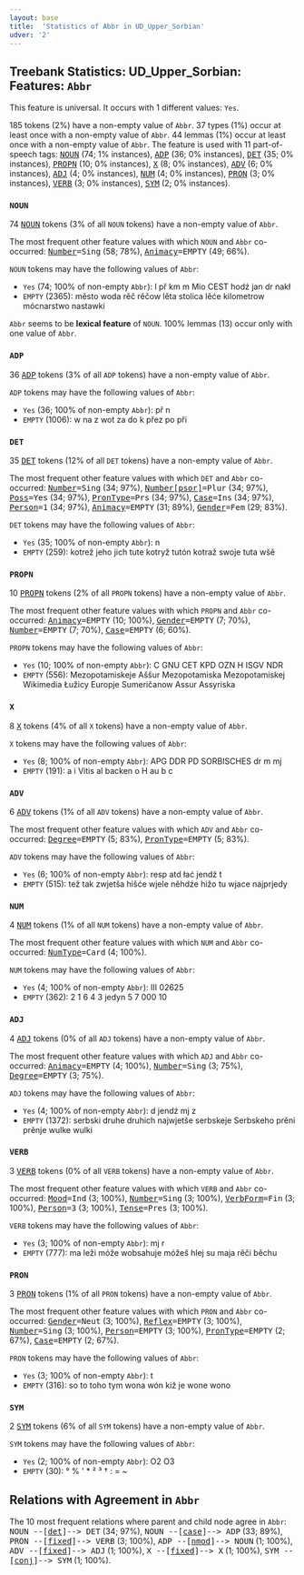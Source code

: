 ```yaml
---
layout: base
title:  'Statistics of Abbr in UD_Upper_Sorbian'
udver: '2'
---
```


## Treebank Statistics: UD_Upper_Sorbian: Features: `Abbr`

This feature is universal.
It occurs with 1 different values: `Yes`.

185 tokens (2%) have a non-empty value of `Abbr`.
37 types (1%) occur at least once with a non-empty value of `Abbr`.
44 lemmas (1%) occur at least once with a non-empty value of `Abbr`.
The feature is used with 11 part-of-speech tags: <tt><a href="hsb-pos-NOUN.html">NOUN</a></tt> (74; 1% instances), <tt><a href="hsb-pos-ADP.html">ADP</a></tt> (36; 0% instances), <tt><a href="hsb-pos-DET.html">DET</a></tt> (35; 0% instances), <tt><a href="hsb-pos-PROPN.html">PROPN</a></tt> (10; 0% instances), <tt><a href="hsb-pos-X.html">X</a></tt> (8; 0% instances), <tt><a href="hsb-pos-ADV.html">ADV</a></tt> (6; 0% instances), <tt><a href="hsb-pos-ADJ.html">ADJ</a></tt> (4; 0% instances), <tt><a href="hsb-pos-NUM.html">NUM</a></tt> (4; 0% instances), <tt><a href="hsb-pos-PRON.html">PRON</a></tt> (3; 0% instances), <tt><a href="hsb-pos-VERB.html">VERB</a></tt> (3; 0% instances), <tt><a href="hsb-pos-SYM.html">SYM</a></tt> (2; 0% instances).

### `NOUN`

74 <tt><a href="hsb-pos-NOUN.html">NOUN</a></tt> tokens (3% of all `NOUN` tokens) have a non-empty value of `Abbr`.

The most frequent other feature values with which `NOUN` and `Abbr` co-occurred: <tt><a href="hsb-feat-Number.html">Number</a></tt><tt>=Sing</tt> (58; 78%), <tt><a href="hsb-feat-Animacy.html">Animacy</a></tt><tt>=EMPTY</tt> (49; 66%).

`NOUN` tokens may have the following values of `Abbr`:

* `Yes` (74; 100% of non-empty `Abbr`): l př km m Mio CEST hodź jan dr nakł
* `EMPTY` (2365): město woda rěč rěčow lěta stolica lěće kilometrow mócnarstwo nastawki

`Abbr` seems to be **lexical feature** of `NOUN`. 100% lemmas (13) occur only with one value of `Abbr`.

### `ADP`

36 <tt><a href="hsb-pos-ADP.html">ADP</a></tt> tokens (3% of all `ADP` tokens) have a non-empty value of `Abbr`.

`ADP` tokens may have the following values of `Abbr`:

* `Yes` (36; 100% of non-empty `Abbr`): př n
* `EMPTY` (1006): w na z wot za do k přez po při

### `DET`

35 <tt><a href="hsb-pos-DET.html">DET</a></tt> tokens (12% of all `DET` tokens) have a non-empty value of `Abbr`.

The most frequent other feature values with which `DET` and `Abbr` co-occurred: <tt><a href="hsb-feat-Number.html">Number</a></tt><tt>=Sing</tt> (34; 97%), <tt><a href="hsb-feat-Number-psor.html">Number[psor]</a></tt><tt>=Plur</tt> (34; 97%), <tt><a href="hsb-feat-Poss.html">Poss</a></tt><tt>=Yes</tt> (34; 97%), <tt><a href="hsb-feat-PronType.html">PronType</a></tt><tt>=Prs</tt> (34; 97%), <tt><a href="hsb-feat-Case.html">Case</a></tt><tt>=Ins</tt> (34; 97%), <tt><a href="hsb-feat-Person.html">Person</a></tt><tt>=1</tt> (34; 97%), <tt><a href="hsb-feat-Animacy.html">Animacy</a></tt><tt>=EMPTY</tt> (31; 89%), <tt><a href="hsb-feat-Gender.html">Gender</a></tt><tt>=Fem</tt> (29; 83%).

`DET` tokens may have the following values of `Abbr`:

* `Yes` (35; 100% of non-empty `Abbr`): n
* `EMPTY` (259): kotrež jeho jich tute kotryž tutón kotraž swoje tuta wšě

### `PROPN`

10 <tt><a href="hsb-pos-PROPN.html">PROPN</a></tt> tokens (2% of all `PROPN` tokens) have a non-empty value of `Abbr`.

The most frequent other feature values with which `PROPN` and `Abbr` co-occurred: <tt><a href="hsb-feat-Animacy.html">Animacy</a></tt><tt>=EMPTY</tt> (10; 100%), <tt><a href="hsb-feat-Gender.html">Gender</a></tt><tt>=EMPTY</tt> (7; 70%), <tt><a href="hsb-feat-Number.html">Number</a></tt><tt>=EMPTY</tt> (7; 70%), <tt><a href="hsb-feat-Case.html">Case</a></tt><tt>=EMPTY</tt> (6; 60%).

`PROPN` tokens may have the following values of `Abbr`:

* `Yes` (10; 100% of non-empty `Abbr`): C GNU CET KPD OZN H ISGV NDR
* `EMPTY` (556): Mezopotamiskeje Aššur Mezopotamiska Mezopotamiskej Wikimedia Łužicy Europje Sumeričanow Assur Assyriska

### `X`

8 <tt><a href="hsb-pos-X.html">X</a></tt> tokens (4% of all `X` tokens) have a non-empty value of `Abbr`.

`X` tokens may have the following values of `Abbr`:

* `Yes` (8; 100% of non-empty `Abbr`): APG DDR PD SORBISCHES dr m mj
* `EMPTY` (191): a i Vitis al backen o H au b c

### `ADV`

6 <tt><a href="hsb-pos-ADV.html">ADV</a></tt> tokens (1% of all `ADV` tokens) have a non-empty value of `Abbr`.

The most frequent other feature values with which `ADV` and `Abbr` co-occurred: <tt><a href="hsb-feat-Degree.html">Degree</a></tt><tt>=EMPTY</tt> (5; 83%), <tt><a href="hsb-feat-PronType.html">PronType</a></tt><tt>=EMPTY</tt> (5; 83%).

`ADV` tokens may have the following values of `Abbr`:

* `Yes` (6; 100% of non-empty `Abbr`): resp atd łać jendź t
* `EMPTY` (515): tež tak zwjetša hišće wjele něhdźe hižo tu wjace najprjedy

### `NUM`

4 <tt><a href="hsb-pos-NUM.html">NUM</a></tt> tokens (1% of all `NUM` tokens) have a non-empty value of `Abbr`.

The most frequent other feature values with which `NUM` and `Abbr` co-occurred: <tt><a href="hsb-feat-NumType.html">NumType</a></tt><tt>=Card</tt> (4; 100%).

`NUM` tokens may have the following values of `Abbr`:

* `Yes` (4; 100% of non-empty `Abbr`): III 02625
* `EMPTY` (362): 2 1 6 4 3 jedyn 5 7 000 10

### `ADJ`

4 <tt><a href="hsb-pos-ADJ.html">ADJ</a></tt> tokens (0% of all `ADJ` tokens) have a non-empty value of `Abbr`.

The most frequent other feature values with which `ADJ` and `Abbr` co-occurred: <tt><a href="hsb-feat-Animacy.html">Animacy</a></tt><tt>=EMPTY</tt> (4; 100%), <tt><a href="hsb-feat-Number.html">Number</a></tt><tt>=Sing</tt> (3; 75%), <tt><a href="hsb-feat-Degree.html">Degree</a></tt><tt>=EMPTY</tt> (3; 75%).

`ADJ` tokens may have the following values of `Abbr`:

* `Yes` (4; 100% of non-empty `Abbr`): d jendź mj z
* `EMPTY` (1372): serbski druhe druhich najwjetše serbskeje Serbskeho prěni prěnje wulke wulki

### `VERB`

3 <tt><a href="hsb-pos-VERB.html">VERB</a></tt> tokens (0% of all `VERB` tokens) have a non-empty value of `Abbr`.

The most frequent other feature values with which `VERB` and `Abbr` co-occurred: <tt><a href="hsb-feat-Mood.html">Mood</a></tt><tt>=Ind</tt> (3; 100%), <tt><a href="hsb-feat-Number.html">Number</a></tt><tt>=Sing</tt> (3; 100%), <tt><a href="hsb-feat-VerbForm.html">VerbForm</a></tt><tt>=Fin</tt> (3; 100%), <tt><a href="hsb-feat-Person.html">Person</a></tt><tt>=3</tt> (3; 100%), <tt><a href="hsb-feat-Tense.html">Tense</a></tt><tt>=Pres</tt> (3; 100%).

`VERB` tokens may have the following values of `Abbr`:

* `Yes` (3; 100% of non-empty `Abbr`): mj r
* `EMPTY` (777): ma leži móže wobsahuje móžeš hlej su maja rěči běchu

### `PRON`

3 <tt><a href="hsb-pos-PRON.html">PRON</a></tt> tokens (1% of all `PRON` tokens) have a non-empty value of `Abbr`.

The most frequent other feature values with which `PRON` and `Abbr` co-occurred: <tt><a href="hsb-feat-Gender.html">Gender</a></tt><tt>=Neut</tt> (3; 100%), <tt><a href="hsb-feat-Reflex.html">Reflex</a></tt><tt>=EMPTY</tt> (3; 100%), <tt><a href="hsb-feat-Number.html">Number</a></tt><tt>=Sing</tt> (3; 100%), <tt><a href="hsb-feat-Person.html">Person</a></tt><tt>=EMPTY</tt> (3; 100%), <tt><a href="hsb-feat-PronType.html">PronType</a></tt><tt>=EMPTY</tt> (2; 67%), <tt><a href="hsb-feat-Case.html">Case</a></tt><tt>=EMPTY</tt> (2; 67%).

`PRON` tokens may have the following values of `Abbr`:

* `Yes` (3; 100% of non-empty `Abbr`): t
* `EMPTY` (316): so to toho tym wona wón kiž je wone wono

### `SYM`

2 <tt><a href="hsb-pos-SYM.html">SYM</a></tt> tokens (6% of all `SYM` tokens) have a non-empty value of `Abbr`.

`SYM` tokens may have the following values of `Abbr`:

* `Yes` (2; 100% of non-empty `Abbr`): O2 O3
* `EMPTY` (30): ° % ' * ² ³ † : = ~

## Relations with Agreement in `Abbr`

The 10 most frequent relations where parent and child node agree in `Abbr`:
<tt>NOUN --[<tt><a href="hsb-dep-det.html">det</a></tt>]--> DET</tt> (34; 97%),
<tt>NOUN --[<tt><a href="hsb-dep-case.html">case</a></tt>]--> ADP</tt> (33; 89%),
<tt>PRON --[<tt><a href="hsb-dep-fixed.html">fixed</a></tt>]--> VERB</tt> (3; 100%),
<tt>ADP --[<tt><a href="hsb-dep-nmod.html">nmod</a></tt>]--> NOUN</tt> (1; 100%),
<tt>ADV --[<tt><a href="hsb-dep-fixed.html">fixed</a></tt>]--> ADJ</tt> (1; 100%),
<tt>X --[<tt><a href="hsb-dep-fixed.html">fixed</a></tt>]--> X</tt> (1; 100%),
<tt>SYM --[<tt><a href="hsb-dep-conj.html">conj</a></tt>]--> SYM</tt> (1; 100%).

